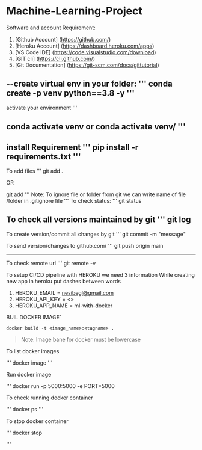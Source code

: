 # Machine-Learning-Project

Software and account Requirement:

1.  [Github Account] (https://github.com/)
2.  [Heroku Account] (https://dashboard.heroku.com/apps)
3.  [VS Code IDE] (https://code.visualstudio.com/download)
4.  [GIT cli]  (https://cli.github.com/)
5.  [Git Documentation] (https://git-scm.com/docs/gittutorial)


--create virtual env in your folder:
'''
conda create -p venv python==3.8 -y
'''
----------------------------------------------------------------
activate your environment
'''

conda activate venv
or 
conda activate venv/
'''
----------------------------------------------------------------
install Requirement
'''
pip install -r requirements.txt
'''
--------------
 To add files
 '''
 git add .
 
  OR
  
 git add <filename>
 '''
 Note: To ignore file or folder from git we can write name of file /folder in .gitignore file
 '''
 To check status:
 '''
 git status


 To check all versions maintained by git
 '''
 git log
 ----------------------------------------------------------------
 To create version/commit all changes by git
 '''
 git commit -m "message"

 To send version/changes to github.com/
 '''
 git push origin main
 
 --------------
 To check remote url
 '''
 git remote -v
 

To setup CI/CD pipeline with HEROKU we need 3 information
While creating new app in heroku put dashes between words

1. HEROKU_EMAIL = nesibegl@gmail.com
2. HEROKU_API_KEY = <>
3. HEROKU_APP_NAME = ml-with-docker


BUIL DOCKER IMAGE`
```
docker build -t <image_name>:<tagname> .

```
> Note: Image bane for docker must be lowercase

To list docker images

'''
docker image
'''

Run docker image

'''
docker run -p 5000:5000 -e PORT=5000 <imageid>

To check running docker container

'''
docker ps
'''

To stop docker container

'''
docker stop <containerid>

'''







